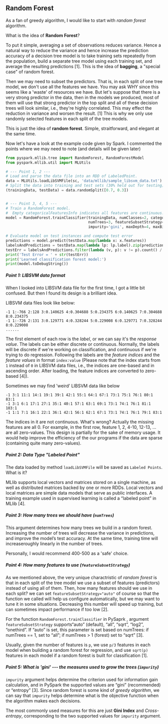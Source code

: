 ## Random Forest

As a fan of greedy algorithm, I would like to start with *random forest* algorithm.

What is the idea of **Random Forest**? 

To put it simple, averaging a set of observations reduces variance. Hence a natural way to reduce the variance and hence increase the prediction accuracy of a decision tree model is to take training sets repeatedly from the population, build a separate tree model using each training set, and average the resulting predictions [1]. This is the idea of **bagging**, a "special case" of random forest. 

Then we may need to subset the predictors. That is, in each split of one tree model, we don't use all the features we have. You may ask WHY since this seems like a 'waste' of resources we have. But let's suppose that there is a very strong predictor in the data, then in the models we produced, most of them will use that strong predictor in the top split and all of these decision trees will look similar, i.e., they're highly correlated. This may effect the reduction in variance and worsen the result. [1] This is why we only use randomly selected features in each split of the tree models. 

This is just the idea of **random forest**. Simple, straitforward, and elegant at the same time.

Now let's have a look at the example code given by Spark. I commented the points where we may need to note (and details will be given later)

```python
from pyspark.mllib.tree import RandomForest, RandomForestModel
from pyspark.mllib.util import MLUtils

# --- Point 1, 2 ---
# Load and parse the data file into an RDD of LabeledPoint.
data = MLUtils.loadLibSVMFile(sc, 'data/mllib/sample_libsvm_data.txt')
# Split the data into training and test sets (30% held out for testing)
(trainingData, testData) = data.randomSplit([0.7, 0.3])


# --- Point 3, 4, 5 ---
# Train a RandomForest model.
#  Empty categoricalFeaturesInfo indicates all features are continuous.
model = RandomForest.trainClassifier(trainingData, numClasses=2, categoricalFeaturesInfo={},
                                     numTrees=3, featureSubsetStrategy="auto",
                                     impurity='gini', maxDepth=4, maxBins=32)

# Evaluate model on test instances and compute test error
predictions = model.predict(testData.map(lambda x: x.features))
labelsAndPredictions = testData.map(lambda lp: lp.label).zip(predictions)
testErr = labelsAndPredictions.filter(lambda (v, p): v != p).count() / float(testData.count())
print('Test Error = ' + str(testErr))
print('Learned classification forest model:')
print(model.toDebugString())

```

##### Point 1: LIBSVM data format
When I looked into LIBSVM data file for the first time, I got a little bit confused. But then I found its design is a brilliant idea.

LIBSVM data files look like below:
```
-1 1:-766 2:128 3:0.140625 4:0.304688 5:0.234375 6:0.140625 7:0.304688 8:0.234375
-1 1:-726 2:131 3:0.129771 4:0.328244 5:0.229008 6:0.129771 7:0.328244 8:0.229008
......
```
The first element of each row is the *label*, or we can say it's the *response value*. The labels can be either discrete or continuous. Normally, the labels will be discrete if we're working on classification, and continuous if we're trying to do regression. Following the labels are the *feature indices* and the *feature values* in format `index:value` (Please note that the index starts from `1` instead of `0` in LIBSVM data files, i.e., the indices are one-based and in ascending order. After loading, the feature indices are converted to zero-based [4]).

Sometimes we may find 'weird' LIBSVM data like below
```
-1 3:1 11:1 14:1 19:1 39:1 42:1 55:1 64:1 67:1 73:1 75:1 76:1 80:1 83:1 
-1 3:1 6:1 17:1 27:1 35:1 40:1 57:1 63:1 69:1 73:1 74:1 76:1 81:1 103:1 
-1 1:1 7:1 16:1 22:1 36:1 42:1 56:1 62:1 67:1 73:1 74:1 76:1 79:1 83:1 
```
The indices in it are not continuous. What's wrong? Actually the missing features are all 0. For example, in the first row, feature 1, 2, 4-10, 12-13, ... are all zero-values. This design is partially for the sake of memory usage. It would help improve the efficiency of the our programs if the data are sparse (containing quite many zero-values).


##### Point 2: Data Type "Labeled Point"

The data loaded by method `loadLibSVMFile` will be saved as `Labeled Points`. What is it?

MLlib supports local vectors and matrices stored on a single machine, as well as distributed matrices backed by one or more RDDs. Local vectors and local matrices are simple data models that serve as public interfaces. A training example used in supervised learning is called a “labeled point” in MLlib [4].

##### Point 3: How many trees we should have (`numTrees`)

This argument determines how many trees we build in a random forest. Increasing the number of trees will decrease the variance in predictions, and improve the model’s test accuracy. At the same time, training time will increaseroughly linearly in the number of trees.

Personally, I would recommend 400-500 as a 'safe' choice.


##### Point 4: How many features to use (`featureSubsetStrategy`)

As we mentioned above, the very unique charactristic of *random forest* is that in each split of the tree model we use a subset of features (predictors) instead of using all of them. Then, how many features should we use in each split? we can set `featureSubsetStrategy="auto"` of course so that the function we called will help us configure automatically, but we may want to tune it in some situations. Decreasing this number will speed up training, but can sometimes impact performance if too low [2].

For the function `RandomForest.trainClassifier` in PySaprk , argument `featureSubsetStrategy` supports“auto” (default), “all”, “sqrt”, “log2”, “onethird”. If “auto” is set, this parameter is set based on numTrees: if numTrees == 1, set to “all”; if numTrees > 1 (forest) set to “sqrt” [3].

Usually, given the number of features is `p`, we use `p/3` features in each model when building a random forest for regression, and use `sqrt(p)` features in each model if a random forest is built for classification [1].



##### Point 5: What is 'gini' --- the measures used to grow the trees (`impurity`)

`impurity` argument helps determine the criterion used for information gain calculation, and in PySpark the supported values are “gini” (recommended) or “entropy” [3]. Since random forest is some kind of *greedy algorithm*, we can say that `impurity` helps determine what is the objective function when the algorithm makes each decisions.

The most commonly used measures for this are just **Gini Index** and *Cross-entropy*, corresponding to the two supported values for `impurity` argument.

